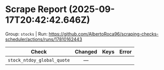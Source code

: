 # Scrape Report (2025-09-17T20:42:42.646Z)

Group: `stocks`  |  Run: https://github.com/AlbertoRoca96/scraping-checks-scheduler/actions/runs/17810162443

| Check | Changed | Keys | Error |
|---|:---:|:--|:--|
| `stock_ntdoy_global_quote` | — |  |  |
